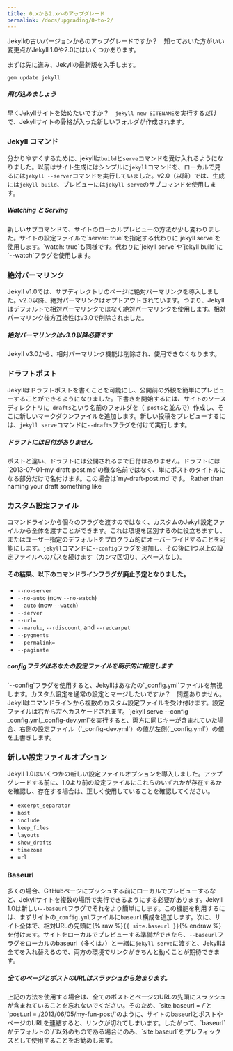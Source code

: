 ```yaml
---
title: 0.xから2.xへのアップグレード
permalink: /docs/upgrading/0-to-2/
---
```

<!-- ---
title: Upgrading from 0.x to 2.x
permalink: /docs/upgrading/0-to-2/
--- -->

Jekyllの古いバージョンからのアップグレードですか？　知っておいた方がいい変更点がJekyll 1.0や2.0にはいくつかあります。

<!-- Upgrading from an older version of Jekyll? A few things have changed in 1.0
and 2.0 that you'll want to know about. -->

まずは先に進み、Jekyllの最新版を入手します。

<!-- Before we dive in, go ahead and fetch the latest version of Jekyll: -->

```sh
gem update jekyll
```

<div class="note feature">
  <h5>飛び込みましょう</h5>
  <!-- <h5 markdown="1">Diving in</h5> -->
  <p markdown="1">早くJekyllサイトを始めたいですか？　<code>jekyll new SITENAME</code>を実行するだけで、Jekyllサイトの骨格が入った新しいフォルダが作成されます。</p>
  <!-- <p markdown="1">Want to get a new Jekyll site up and running quickly? Simply
   run <code>jekyll new SITENAME</code> to create a new folder with a bare bones
   Jekyll site.</p> -->
</div>

### Jekyll コマンド
<!-- ### The Jekyll Command -->

分かりやすくするために、jekyllは`build`と`serve`コマンドを受け入れるようになりました。以前はサイト生成にはシンプルに`jekyll`コマンドを、ローカルで見るには`jekyll --server`コマンドを実行していました。v2.0（以降）では、生成には`jekyll build`、プレビューには`jekyll serve`のサブコマンドを使用します。

<!-- For better clarity, Jekyll now accepts the commands `build` and `serve`.
Whereas before you might simply run the command `jekyll` to generate a site
and `jekyll --server` to view it locally, in v2.0 (and later) you should
use the subcommands `jekyll build` and `jekyll serve` to build and preview
your site. -->

<div class="note info">
  <h5>Watching と Serving</h5>
  <!-- <h5>Watching and Serving</h5> -->
  <p markdown="1">新しいサブコマンドで、サイトのローカルプレビューの方法が少し変わりました。サイトの設定ファイルで`server: true`を指定する代わりに`jekyll serve`を使用します。`watch: true`も同様です。代わりに`jekyll serve`や`jekyll build`に`--watch`フラグを使用します。</p>
    <!-- <p markdown="1">With the new subcommands, the way sites are previewed locally
     changed a bit. Instead of specifying `server: true` in the site's
     configuration file, use `jekyll serve`. The same holds true for
     `watch: true`. Instead, use the `--watch` flag with either `jekyll serve`
      or `jekyll build`.</p> -->
</div>

### 絶対パーマリンク
<!-- ### Absolute Permalinks -->

Jekyll v1.0では、サブディレクトリのページに絶対パーマリンクを導入しました。v2.0以降、絶対パーマリンクはオプトアウトされています。つまり、Jekyllはデフォルトで相対パーマリンクではなく絶対パーマリンクを使用します。相対パーマリンク後方互換性はv3.0で削除されました。

<!-- In Jekyll v1.0, we introduced absolute permalinks for pages in
subdirectories. Starting with v2.0, absolute permalinks are opt-out,
meaning Jekyll will default to using absolute permalinks instead of
relative permalinks. Relative permalink backwards-compatibility was removed in v3.0. -->

<div class="note warning" id="absolute-permalinks-warning">
  <h5 markdown="1">絶対パーマリンクはv3.0以降必要です</h5>
  <!-- <h5 markdown="1">Absolute permalinks will be required in v3.0 and on</h5> -->
  <p markdown="1">
    Jekyll v3.0から、相対パーマリンク機能は削除され、使用できなくなります。
  </p>
  <p markdown="1">
    <!-- Starting with Jekyll v3.0, relative permalinks functionality will be removed and thus unavailable for use.
  </p> -->
</div>

### ドラフトポスト
<!-- ### Draft Posts -->

Jekyllはドラフトポストを書くことを可能にし、公開前の外観を簡単にプレビューすることができるようになりました。下書きを開始するには、サイトのソースディレクトリに`_drafts`という名前のフォルダを（`_posts`と並んで）作成し、そこに新しいマークダウンファイルを追加します。新しい投稿をプレビューするには、`jekyll serve`コマンドに`--drafts`フラグを付けて実行します。

<!-- Jekyll now lets you write draft posts, and allows you to easily preview how
they will look prior to publishing. To start a draft, create a folder
called `_drafts` in your site's source directory (e.g., alongside `_posts`),
and add a new markdown file to it. To preview your new post, run the
`jekyll serve` command with the `--drafts` flag. -->

<div class="note info">
  <h5 markdown="1">ドラフトには日付がありません</h5>
  <!-- <h5 markdown="1">Drafts don't have dates</h5> -->
  <p markdown="1">
    ポストと違い、ドラフトには公開されるまで日付はありません。ドラフトには`2013-07-01-my-draft-post.md`の様な名前ではなく、単にポストのタイトルになる部分だけで名付けます。この場合は`my-draft-post.md`です。 Rather than naming your draft something like</p>
</div>
<!-- <p markdown="1">
  Unlike posts, drafts don't have a date, since they haven't
  been published yet. Rather than naming your draft something like
  `2013-07-01-my-draft-post.md`, simply name the file what you'd like your
  post to eventually be titled, here `my-draft-post.md`.</p>
</div> -->

### カスタム設定ファイル
<!-- ### Custom Config File -->

コマンドラインから個々のフラグを渡すのではなく、カスタムのJekyll設定ファイルから全体を渡すことができます。これは環境を区別するのに役立ちますし、またはユーザー指定のデフォルトをプログラム的にオーバーライドすることを可能にします。`jekyll`コマンドに`--config`フラグを追加し、その後に1つ以上の設定ファイルへのパスを続けます（カンマ区切り、スペースなし）。

<!-- Rather than passing individual flags via the command line, you can now pass
an entire custom Jekyll config file. This helps to distinguish between
environments, or lets you programmatically override user-specified
defaults. Add the `--config` flag to the `jekyll` command, followed
by the path to one or more config files (comma-delimited, no spaces). -->

#### その結果、以下のコマンドラインフラグが廃止予定となりました。
<!-- #### As a result, the following command line flags are now deprecated: -->

* `--no-server`
* `--no-auto` (now `--no-watch`)
* `--auto` (now `--watch`)
* `--server`
* `--url=`
* `--maruku`, `--rdiscount`, and `--redcarpet`
* `--pygments`
* `--permalink=`
* `--paginate`

<div class="note info">
  <h5>configフラグはあなたの設定ファイルを明示的に指定します</h5>
  <!-- <h5>The config flag explicitly specifies your configuration file(s)</h5> -->
  <p markdown="1">`--config`フラグを使用すると、Jekyllはあなたの`_config.yml`ファイルを無視します。カスタム設定を通常の設定とマージしたいですか？　問題ありません。Jekyllはコマンドラインから複数のカスタム設定ファイルを受け付けます。設定ファイルは右から左へカスケードされます。`jekyll serve --config _config.yml,_config-dev.yml`を実行すると、両方に同じキーが含まれていた場合、右側の設定ファイル（`_config-dev.yml`）の値が左側(`_config.yml`）の値を上書きします。</p>
    <!-- <p markdown="1">If you use the `--config` flag, Jekyll will ignore your
      `_config.yml` file. Want to merge a custom configuration with the normal
      configuration? No problem. Jekyll will accept more than one custom config
      file via the command line. Config files cascade from right to left, such
      that if I run `jekyll serve --config _config.yml,_config-dev.yml`,
      the values in the config files on the right (`_config-dev.yml`) overwrite
      those on the left (`_config.yml`) when both contain the same key.</p> -->
</div>

### 新しい設定ファイルオプション
<!-- ### New Config File Options -->

Jekyll 1.0はいくつかの新しい設定ファイルオプションを導入しました。アップグレードする前に、1.0より前の設定ファイルにこれらのいずれかが存在するかを確認し、存在する場合は、正しく使用していることを確認してください。

<!-- Jekyll 1.0 introduced several new config file options. Before you upgrade,
you should check to see if any of these are present in your pre-1.0 config
file, and if so, make sure that you're using them properly: -->

* `excerpt_separator`
* `host`
* `include`
* `keep_files`
* `layouts`
* `show_drafts`
* `timezone`
* `url`

### Baseurl

多くの場合、GitHubページにプッシュする前にローカルでプレビューするなど、Jekyllサイトを複数の場所で実行できるようにする必要があります。Jekyll 1.0は新しい`--baseurl`フラグでそれをより簡単にします。この機能を利用するには、まずサイトの`_config.yml`ファイルに`baseurl`構成を追加します。次に、サイト全体で、相対URLの先頭に{% raw %}`{{ site.baseurl }}`{% endraw %}を付けます。サイトをローカルでプレビューする準備ができたら、`--baseurl`フラグをローカルのbaseurl（多くは`/`）と一緒に`jekyll serve`に渡すと、Jekyllは全てを入れ替えるので、両方の環境でリンクがきちんと動くことが期待できます。

<!-- Often, you'll want the ability to run a Jekyll site in multiple places,
such as previewing locally before pushing to GitHub Pages. Jekyll 1.0 makes
that easier with the new `--baseurl` flag. To take advantage of this
feature, first add the production `baseurl` to your site's `_config.yml`
file. Then, throughout the site, prefix relative URLs
with {% raw %}`{{ site.baseurl }}`{% endraw %}.
When you're ready to preview your site locally, pass along the `--baseurl`
flag with your local baseurl (most likely `/`) to `jekyll serve` and Jekyll
will swap in whatever you've passed along, ensuring all your links work as
you'd expect in both environments. -->

<div class="note warning">
  <h5 markdown="1">全てのページとポストのURLはスラッシュから始まります。</h5>
  <!-- <h5 markdown="1">All page and post URLs contain leading slashes</h5> -->
  <p markdown="1">上記の方法を使用する場合は、全てのポストとページのURLの先頭にスラッシュが含まれていることを忘れないでください。そのため、`site.baseurl = /`と`post.url = /2013/06/05/my-fun-post/`のように、サイトのbaseurlとポストやページのURLを連結すると、リンクが切れてしまいます。したがって、`baseurl`がデフォルトの`/`以外のものである場合にのみ、`site.baseurl`をプレフィックスとして使用することをお勧めします。</p>
  <!-- <p markdown="1">If you use the method described above, please remember
  that the URLs for all posts and pages contain a leading slash. Therefore,
  concatenating the site baseurl and the post/page url where
  `site.baseurl = /` and `post.url = /2013/06/05/my-fun-post/` will
  result in two leading slashes, which will break links. It is thus
  suggested that prefixing with `site.baseurl` only be used when the
  `baseurl` is something other than the default of `/`.</p> -->
</div>
